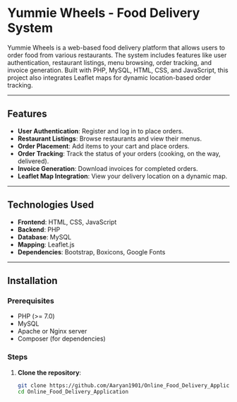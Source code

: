 # Yummie Wheels - Food Delivery System

Yummie Wheels is a web-based food delivery platform that allows users to order food from various restaurants. The system includes features like user authentication, restaurant listings, menu browsing, order tracking, and invoice generation. Built with PHP, MySQL, HTML, CSS, and JavaScript, this project also integrates Leaflet maps for dynamic location-based order tracking.

---

## Features

- **User Authentication**: Register and log in to place orders.
- **Restaurant Listings**: Browse restaurants and view their menus.
- **Order Placement**: Add items to your cart and place orders.
- **Order Tracking**: Track the status of your orders (cooking, on the way, delivered).
- **Invoice Generation**: Download invoices for completed orders.
- **Leaflet Map Integration**: View your delivery location on a dynamic map.

---

## Technologies Used

- **Frontend**: HTML, CSS, JavaScript
- **Backend**: PHP
- **Database**: MySQL
- **Mapping**: Leaflet.js
- **Dependencies**: Bootstrap, Boxicons, Google Fonts

---

## Installation

### Prerequisites

- PHP (>= 7.0)
- MySQL
- Apache or Nginx server
- Composer (for dependencies)

### Steps

1. **Clone the repository**:
   ```bash
   git clone https://github.com/Aaryan1901/Online_Food_Delivery_Application.git
   cd Online_Food_Delivery_Application
